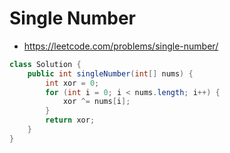 # Single Number

- https://leetcode.com/problems/single-number/

```java
class Solution {
    public int singleNumber(int[] nums) {
        int xor = 0;
        for (int i = 0; i < nums.length; i++) {
            xor ^= nums[i];
        }
        return xor;
    }
}
```
